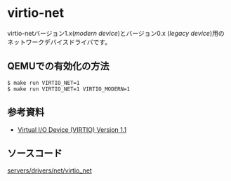 # virtio-net

virtio-netバージョン1.x(*modern device*)とバージョン0.x (*legacy device*)用の
ネットワークデバイスドライバです。

## QEMUでの有効化の方法

```
$ make run VIRTIO_NET=1
$ make run VIRTIO_NET=1 VIRTIO_MODERN=1
```

## 参考資料

- [Virtual I/O Device (VIRTIO) Version 1.1](http://docs.oasis-open.org/virtio/virtio/v1.1/virtio-v1.1.html)

## ソースコード

[servers/drivers/net/virtio_net](https://github.com/zuki/resea/tree/master/servers/drivers/net/virtio_net)
